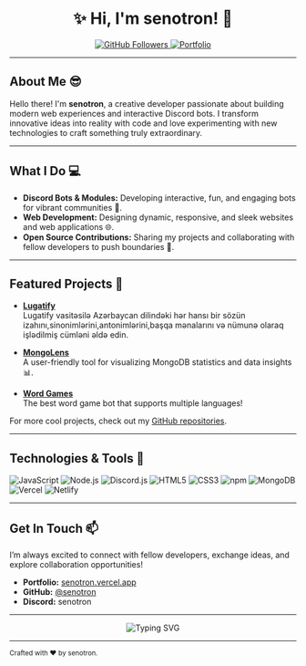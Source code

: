 <h1 align="center">✨ Hi, I'm senotron! 🚀</h1>

<p align="center">
  <a href="https://github.com/senotron">
    <img src="https://komarev.com/ghpvc/?username=senotron" alt="GitHub Followers"/>
  </a>
  <a href="https://senotron.vercel.app">
    <img src="https://img.shields.io/badge/Portfolio-Visit%20My%20Site-brightgreen" alt="Portfolio"/>
  </a>
</p>

---

## About Me 😎

Hello there! I'm **senotron**, a creative developer passionate about building modern web experiences and interactive Discord bots. I transform innovative ideas into reality with code and love experimenting with new technologies to craft something truly extraordinary.

---

## What I Do 💻

- **Discord Bots & Modules:** Developing interactive, fun, and engaging bots for vibrant communities 🤖.
- **Web Development:** Designing dynamic, responsive, and sleek websites and web applications 🌐.
- **Open Source Contributions:** Sharing my projects and collaborating with fellow developers to push boundaries 🤝.

---

## Featured Projects 🚀

- **[Lugatify](https://lugatify.vercel.app)**  
  Lugatify vasitəsilə Azərbaycan dilindəki hər hansı bir sözün izahını,sinonimlərini,antonimlərini,başqa mənalarını və nümunə olaraq işlədilmiş cümləni əldə edin.

- **[MongoLens](https://mongolens.vercel.app)**  
  A user-friendly tool for visualizing MongoDB statistics and data insights 📊.
  
- **[Word Games](https://wordgamesbot.vercel.app/)**  
  The best word game bot that supports multiple languages!

For more cool projects, check out my [GitHub repositories](https://github.com/senotron).

---

## Technologies & Tools 🔧

![JavaScript](https://img.shields.io/badge/JavaScript-ES6%2B-yellow)
![Node.js](https://img.shields.io/badge/Node.js-14%2B-green)
![Discord.js](https://img.shields.io/badge/Discord.js-v14-blue)
![HTML5](https://img.shields.io/badge/HTML5-E34F26?logo=html5&logoColor=white)
![CSS3](https://img.shields.io/badge/CSS3-1572B6?logo=css3&logoColor=white)
![npm](https://img.shields.io/badge/npm-6%2B-CB3837?logo=npm&logoColor=white)
![MongoDB](https://img.shields.io/badge/MongoDB-5%2B-47A248?logo=mongodb&logoColor=white)
![Vercel](https://img.shields.io/badge/Vercel-000?logo=vercel&logoColor=white)
![Netlify](https://img.shields.io/badge/Netlify-00C7B7?logo=netlify&logoColor=white)


---

## Get In Touch 📫

I’m always excited to connect with fellow developers, exchange ideas, and explore collaboration opportunities!

- **Portfolio:** [senotron.vercel.app](https://senotron.vercel.app)
- **GitHub:** [@senotron](https://github.com/senotron)
- **Discord:** senotron

---

<p align="center">
  <img src="https://readme-typing-svg.herokuapp.com?size=25&width=700&lines=senotron" alt="Typing SVG"/>
</p>

---

<sub>Crafted with ❤️ by senotron.</sub>
